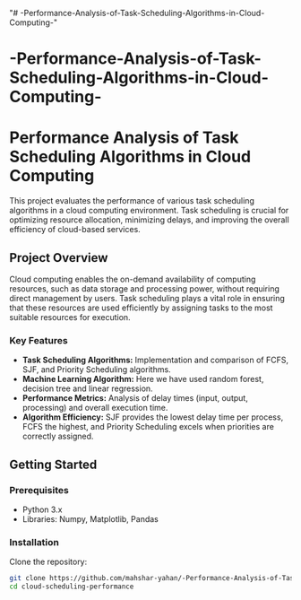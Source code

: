"# -Performance-Analysis-of-Task-Scheduling-Algorithms-in-Cloud-Computing-" 
# -Performance-Analysis-of-Task-Scheduling-Algorithms-in-Cloud-Computing-
# Performance Analysis of Task Scheduling Algorithms in Cloud Computing

This project evaluates the performance of various task scheduling algorithms in a cloud computing environment. Task scheduling is crucial for optimizing resource allocation, minimizing delays, and improving the overall efficiency of cloud-based services.

## Project Overview

Cloud computing enables the on-demand availability of computing resources, such as data storage and processing power, without requiring direct management by users. Task scheduling plays a vital role in ensuring that these resources are used efficiently by assigning tasks to the most suitable resources for execution.

### Key Features
- **Task Scheduling Algorithms:** Implementation and comparison of FCFS, SJF, and Priority Scheduling algorithms.
- **Machine Learning Algorithm:** Here we have used random forest, decision tree and linear regression.
- **Performance Metrics:** Analysis of delay times (input, output, processing) and overall execution time.
- **Algorithm Efficiency:** SJF provides the lowest delay time per process, FCFS the highest, and Priority Scheduling excels when priorities are correctly assigned.

## Getting Started

### Prerequisites
- Python 3.x
- Libraries: Numpy, Matplotlib, Pandas

### Installation
Clone the repository:
```bash
git clone https://github.com/mahshar-yahan/-Performance-Analysis-of-Task-Scheduling-Algorithms-in-Cloud-Computing-.git
cd cloud-scheduling-performance

